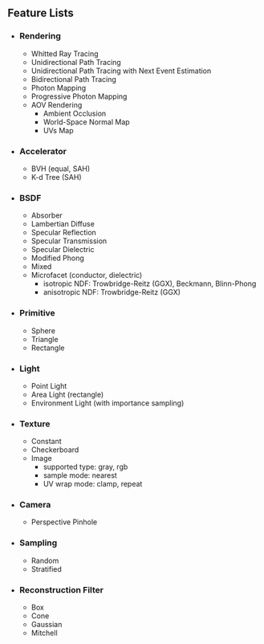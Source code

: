 ## Feature Lists

- ### Rendering
    - Whitted Ray Tracing
    - Unidirectional Path Tracing
    - Unidirectional Path Tracing with Next Event Estimation
    - Bidirectional Path Tracing
    - Photon Mapping
    - Progressive Photon Mapping
    - AOV Rendering
        - Ambient Occlusion
        - World-Space Normal Map
        - UVs Map

- ### Accelerator
    - BVH (equal, SAH)
    - K-d Tree (SAH)

- ### BSDF
    - Absorber
    - Lambertian Diffuse
    - Specular Reflection
    - Specular Transmission
    - Specular Dielectric
    - Modified Phong
    - Mixed
    - Microfacet (conductor, dielectric)
        - isotropic NDF: Trowbridge-Reitz (GGX), Beckmann, Blinn-Phong
        - anisotropic NDF: Trowbridge-Reitz (GGX)

- ### Primitive
    - Sphere
    - Triangle
    - Rectangle

- ### Light
    - Point Light
    - Area Light (rectangle)
    - Environment Light (with importance sampling)

- ### Texture
    - Constant
    - Checkerboard
    - Image
        - supported type: gray, rgb
        - sample mode: nearest
        - UV wrap mode: clamp, repeat

- ### Camera
    - Perspective Pinhole

- ### Sampling
    - Random
    - Stratified

- ### Reconstruction Filter
    - Box
    - Cone
    - Gaussian
    - Mitchell